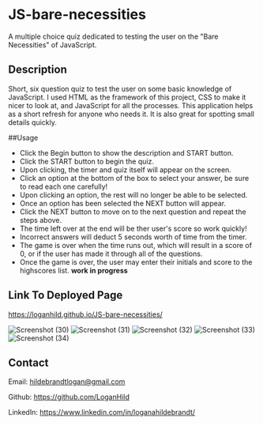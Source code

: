 # JS-bare-necessities
A multiple choice quiz dedicated to testing the user on the "Bare Necessities" of JavaScript.
## Description
  Short, six question quiz to test the user on some basic knowledge of JavaScript. I used HTML as the framework of this project, CSS to make it nicer to look at, and JavaScript for all the processes. This application helps as a short refresh for anyone who needs it. It is also great for spotting small details quickly.

##Usage
  * Click the Begin button to show the description and START button.
  * Click the START button to begin the quiz.
  * Upon clicking, the timer and quiz itself will appear on the screen.
  * Click an option at the bottom of the box to select your answer, be sure to read each one carefully!
  * Upon clicking an option, the rest will no longer be able to be selected.
  * Once an option has been selected the NEXT button will appear.
  * Click the NEXT button to move on to the next question and repeat the steps above.
  * The time left over at the end will be ther user's score so work quickly!
  * Incorrect answers will deduct 5 seconds worth of time from the timer.
  * The game is over when the time runs out, which will result in a score of 0, or if the user has made it through all of the questions.
  * Once the game is over, the user may enter their initials and score to the highscores list. **work in progress**
 ## Link To Deployed Page
 https://loganhild.github.io/JS-bare-necessities/
 
 ![Screenshot (30)](https://user-images.githubusercontent.com/82903685/125729330-eb7d4f86-f74c-4e61-98a1-306f9077e913.png)
 ![Screenshot (31)](https://user-images.githubusercontent.com/82903685/125729375-ff463be4-b103-4d6e-b5e6-eb817b67e74d.png)
 ![Screenshot (32)](https://user-images.githubusercontent.com/82903685/125729408-94220a08-4368-4f3c-b258-9035b2d0b575.png)
![Screenshot (33)](https://user-images.githubusercontent.com/82903685/125729424-e2e87b31-9db3-4100-b144-fc0ef26795ef.png)
![Screenshot (34)](https://user-images.githubusercontent.com/82903685/125729429-dce05450-3cc6-4366-902d-f8a7c29321f2.png)

## Contact

  Email: <hildebrandtlogan@gmail.com>

  Github: <https://github.com/LoganHild>
  
  LinkedIn: <https://www.linkedin.com/in/loganahildebrandt/>
